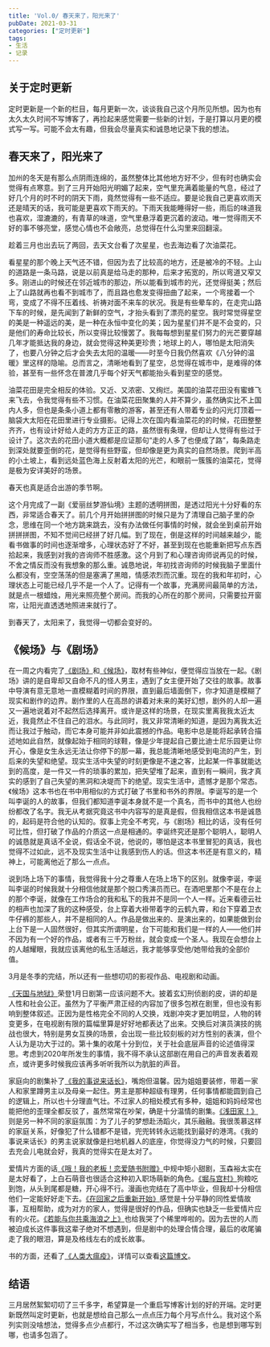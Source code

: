 ```yaml
---
title: 'Vol.0/ 春天来了，阳光来了'
pubDate: 2021-03-31
categories: ["定时更新"]
tags:
- 生活
- 记录
---
```


## 关于定时更新

定时更新是一个新的栏目，每月更新一次，谈谈我自己这个月所见所想。因为也有太久太久时间不写博客了，再捡起来感觉需要一些新的计划，于是打算以月更的模式写一写。可能不会太有趣，但我会尽量真实和诚恳地记录下我的想法。

## 春天来了，阳光来了

加州的冬天是有那么点阴雨连绵的，虽然整体比其他地方好不少，但有时也确实会觉得有点寒意。到了三月开始阳光明媚了起来，空气里充满着能量的气息，经过了好几个月的时不时的阴天下雨，竟然觉得有一些不适应。要是论我自己更喜欢雨天还是晴天的话，我可能是更喜欢下雨天的。下雨天我能睡得好一些，雨后的味道我也喜欢，湿漉漉的，有青草的味道，空气里悬浮着更沉着的波动。唯一觉得雨天不好的事不够亮堂，感觉心情也不会敞亮，总觉得在什么沟里来回翻滚。

趁着三月也出去玩了两回，去天文台看了次星星，也去海边看了次油菜花。

看星星的那个晚上天气还不错，但因为去了比较高的地方，还是被冷的不轻。上山的道路是一条马路，说是以前真是给马走的那种，后来才拓宽的，所以弯道又窄又多。刚进山的时候还在邻近城市的那边，所以能看到城市的光，还觉得挺美；然后上了山路就再也看不到城市了，而且路也愈发变得扭曲了起来，一个弯接着一个弯，变成了不得不压着线、祈祷对面不来车的状况。我是有些晕车的，在走完山路下车的时候，是先闻到了新鲜的空气，才抬头看到了漂亮的星空。我时常觉得星空的美是一种遥远的美，是一种在永恒中变化的美；因为星星们并不是不会变的，只是他们的寿命比较长，所以变得比较慢罢了。我每每想到星星们努力的光芒要穿越几年才能抵达我的身边，就会觉得这种美更珍贵；地球上的人，哪怕是太阳消失了，也要八分钟之后才会失去太阳的温暖——时至今日我仍然喜欢《八分钟的温暖》里这样的隐喻。总而言之，清晰地看到了星空，总觉得在城市中，是难得的体验，甚至有一些怀念在普渡几乎每个好天气都能抬头看到星空的感觉。

油菜花田是完全相反的体验。又近、又浓密、又绚烂。美国的油菜花田没有蜜蜂飞来飞去，令我觉得有些不习惯。在油菜花田聚集的人并不算少，虽然确实比不上国内人多，但也是条条小道上都有零散的游客，甚至还有人带着专业的闪光灯顶着一脑袋大太阳在花田里进行专业摄影。记得上次在国内看油菜花的的时候，花田整整齐齐，也有设计好给人走的方方正正的路，虽然很有条理，但却让人觉得有些过于设计了。这次去的花田小道大概都是应证那句“走的人多了也便成了路”，每条路走到深处就要歪倒的花，是觉得有些野蛮，但却像是更为真实的自然场景。爬到半高的小土坡上，看到远处蓝色海上反射着太阳的光芒，和眼前一簇簇的油菜花，觉得是极为安详美好的场景。

春天也真是适合出游的季节啊。

这个月完成了一副《爱丽丝梦游仙境》主题的透明拼图，是透过阳光十分好看的东西，非常适合春天了。前几个月开始拼拼图的时候只是为了清理自己脑子里的杂念，思维在同一个地方跳来跳去，没有办法做任何事情的时候，就会坐到桌前开始拼拼拼图，不知不觉间已经拼了好几幅。到了现在，倒是这样的时间越来越少，能看书做事的时间也逐渐增多，心理状态好了不好，甚至到现在也能重新把写点东西拾起来，我感到对我的咨询师不胜感激。这个月到了和心理咨询师说再见的时候，不舍之情反而没有我想象的那么重。诚恳地说，年初找咨询师的时候我脑子里面什么都没有，空空荡荡的但是塞满了黑暗，情感浓烈而沉重。现在的我和年初时，心理状态上可能已经几乎不是一个人了。记得有一个故事，充满房间最简单的方法，就是点一根蜡烛，用光来照亮整个房间。而我的心所在的那个房间，只需要拉开窗帘，让阳光直透透地照进来就行了。

到春天了，太阳来了，我觉得一切都会变好的。

## 《候场》与《剧场》

在一周之内看完了[《剧场》](https://movie.douban.com/subject/33446524/)和[《候场》](https://book.douban.com/subject/35250412/)，取材有些神似，便觉得应当放在一起。《剧场》讲的是自卑却又自命不凡的怪人男主，遇到了女主便开始了交往的故事。故事中导演有意无意地一直模糊着时间的界限，直到最后墙面倒下，你才知道是模糊了现实和剧作的边界。剧作里的人在高昂的讲着对未来的美好幻想，剧外的人却一遍又一遍地说着对不起然后选择离开。或许是这样的场景，在现实里离我我太近太近，我竟然止不住自己的泪水。与此同时，我又非常清晰的知道，是因为离我太近而让我过于触动，而它本身可能并非如此震撼的作品。电影中总是能将起承转合描述地如此自然，就像起始于相同的球鞋，像是少年提起自己要比迪士尼乐园更让你开心，像是女生永远无法让你停下的那一幕，我总能清晰地感受到电流的产生，到后来的失望和绝望。现实生活中失望的时刻更像是不速之客，比起某一件事就能达到的高度，是一件又一件的琐事的累加，把失望堆了起来，直到有一瞬间，我才真实的感到了自己失望的黑洞和决堤而下的绝望。现实生活中，遗憾才是那个常态。《候场》这本书也在书中用相似的方式打破了书里和书外的界限。李诞写的是一个叫李诞的人的故事，但我们都知道李诞本身就不是一个真名，而书中的其他人也纷纷都改了名字。我无从考据究竟这书中内容写的是真是假，但我相信这本书是诚恳的，起码是符合他的认知的。叙事上完全不考究，与《剧场》相比的话，没有任何可比性，但打破了作品的介质这一点是相通的。李诞终究还是那个聪明人，聪明人的诚恳就是真话不全说，假话全不说，他说的，哪怕是这本书里冒犯的真话，我也觉得不过如此，远不及现实生活中让我感到伤人的话。但这本书还是有意义的，精神上，可能离他近了那么一点点。

说到场上场下的事情，我觉得我十分之尊重人在场上场下的区别。就像李诞，李诞叫李诞的时候我就十分相信他就是那个脱口秀演员而已。在酒吧里那个不是在台上的那个李诞，就像在工作场合的我和私下的我并不是同一个人一样。近来看德云社的相声也加深了我的这种感受，台上穿着大褂带着字的云鹤九霄，和台下穿着卫衣牛仔裤的那些人，并不是相同的人。作品是做出来的、是演出来的，如果能做到台上台下是一人固然很好，但其实所谓明星，台下可能和我们是一样的人——他们并不因为有一个好的作品，或者有三千万粉丝，就会变成一个圣人。我现在会想台上的人越耀眼，我就应该离他的私生活越远，我才能够享受他/她带给我的全部价值。

3月是冬季的完结，所以还有一些想叨叨的影视作品、电视剧和动画。

[《天国与地狱》](https://movie.douban.com/subject/35243063/)荣登1月日剧第一应该问题不大。披着玄幻刑侦剧的皮，讲的却是人性和社会公正。虽然为了平衡严肃正经的内容加了很多包袱在剧里，但也没有影响到整体叙述。正因为是性格完全不同的人交换，戏剧冲突才更加明显，人物的转变更多，在电视剧有限的篇幅里算是好好地都表达了出来。交换后对演员演技的挑战也很大，特别是男女互换的场景，会出现一些比较刻板的对方性别的表演，但个人认为是功大于过的。第十集的收尾十分到位，关于社会底层声音的论述值得深思。考虑到2020年所发生的事情，我不得不承认这部剧在用自己的声音发表着观点，或许更多时候我应该再多听听我所以为肮脏的声音。

家庭向的剧集补了[《我的事说来话长》](https://movie.douban.com/subject/34670642/)，嘴炮但温馨。因为姐姐要装修，带着一家人和家里蹲男主以及母亲一起住。男主是那种超级有理男，任何事情都能圆到自己的逻辑上，所以也十分理直气壮。不过家人的相处模式有多种，姐姐和妈妈经常也能把他的歪理全都反驳了，虽然常常在吵架，确是十分温情的剧集。[《浅田家！》](https://movie.douban.com/subject/26958479/)则是另一种不同的家庭氛围：为了儿子的梦想赴汤蹈火，其乐融融。我很羡慕这样的家庭关系，好像犯了什么错都不是错，兜兜转转永远能找到最好的港湾。《我的事说来话长》的男主说家就像是扫地机器人的底座，你觉得没力气的时候，只要回去充会儿电就会好，我真的觉得实在是太对了。

爱情片方面的话[《哦！我的老板！恋爱随书附赠》](https://movie.douban.com/subject/35265280/)中规中矩小甜剧，玉森裕太实在是太好看了，上白石萌音也很适合这种初入职场萌新的角色。[《堀与宫村》](https://movie.douban.com/subject/35205803/)狗粮吃到饱，从头到尾都是糖，开心得不行。漫画也完结在了高中毕业，但我却十分相信他们一定能好好走下去。[《在回家之后重新开始》](https://movie.douban.com/subject/35051438/)感觉是十分平静的同性爱情故事，互相帮助，成为对方的家人，觉得是很好的作品，但确实也缺乏一些爱情片应有的火花。[《若能与你共乘海浪之上》](https://movie.douban.com/subject/30345226/)也给我哭了个稀里哗啦的。因为去世的人而被迫成长这件事我这辈子绝对不想遇到，但是剧中的处理合情合理，最后的收尾骗走了我的眼泪，算是及格线左右的成长故事。

书的方面，还看了[《人类大瘟疫》](https://book.douban.com/subject/34983206/)，详情可以查看[这篇博文](2021/03/book-the-pandemic-century/)。

## 结语

三月居然絮絮叨叨了三千多字，希望算是一个重启写博客计划的好的开端。定时更新既然叫定时更新，也就是想给自己那么一点点压力每个月写点什么。我对这个系列实则没啥想法，觉得多点少点都行，不过这次确实写了相当多，也是想到哪写到哪，也请多包涵了。
